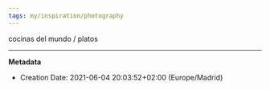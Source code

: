 ```yaml
---
tags: my/inspiration/photography
---
```


cocinas del mundo / platos

---
**Metadata**
- Creation Date: 2021-06-04 20:03:52+02:00 (Europe/Madrid)
